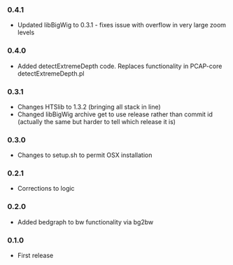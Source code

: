 ### 0.4.1
* Updated libBigWig to 0.3.1 - fixes issue with overflow in very large zoom levels

### 0.4.0
* Added detectExtremeDepth code. Replaces functionality in PCAP-core detectExtremeDepth.pl

### 0.3.1
* Changes HTSlib to 1.3.2 (bringing all stack in line)
* Changed libBigWig archive get to use release rather than commit id (actually the same but harder to tell which release it is)

### 0.3.0
* Changes to setup.sh to permit OSX installation

### 0.2.1
* Corrections to logic

### 0.2.0
* Added bedgraph to bw functionality via bg2bw

### 0.1.0
* First release
